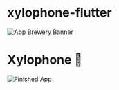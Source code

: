 # xylophone-flutter
![App Brewery Banner](https://github.com/londonappbrewery/Images/blob/master/AppBreweryBanner.png)


# Xylophone 🎹


 

![Finished App](https://github.com/londonappbrewery/Images/blob/master/xylophone-flutter.png)

